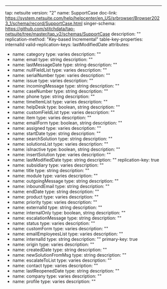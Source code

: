 ---
tap: netsuite
version: "2"
name: SupportCase
doc-link: https://system.netsuite.com/help/helpcenter/en_US/srbrowser/Browser2023_1/schema/record/SupportCase.html
singer-schema: https://github.com/stitchdata/tap-netsuite/tree/master/tap_v2/schemas/SupportCase
description: ""
replication-method: "Key-based Incremental"
table-key-properties: internalId
valid-replication-keys: lastModifiedDate
attributes:
- name: category
  type: varies
  description: ""
- name: email
  type: string
  description: ""
- name: lastMessageDate
  type: string
  description: ""
- name: nullFieldList
  type: varies
  description: ""
- name: serialNumber
  type: varies
  description: ""
- name: issue
  type: varies
  description: ""
- name: incomingMessage
  type: string
  description: ""
- name: caseNumber
  type: string
  description: ""
- name: phone
  type: string
  description: ""
- name: timeItemList
  type: varies
  description: ""
- name: helpDesk
  type: boolean, string
  description: ""
- name: customFieldList
  type: varies
  description: ""
- name: item
  type: varies
  description: ""
- name: emailForm
  type: boolean, string
  description: ""
- name: assigned
  type: varies
  description: ""
- name: startDate
  type: string
  description: ""
- name: searchSolution
  type: string
  description: ""
- name: solutionsList
  type: varies
  description: ""
- name: isInactive
  type: boolean, string
  description: ""
- name: insertSolution
  type: varies
  description: ""
- name: lastModifiedDate
  type: string
  description: ""
  replication-key: true
- name: subsidiary
  type: varies
  description: ""
- name: title
  type: string
  description: ""
- name: module
  type: varies
  description: ""
- name: outgoingMessage
  type: string
  description: ""
- name: inboundEmail
  type: string
  description: ""
- name: endDate
  type: string
  description: ""
- name: product
  type: varies
  description: ""
- name: priority
  type: varies
  description: ""
- name: externalId
  type: string
  description: ""
- name: internalOnly
  type: boolean, string
  description: ""
- name: escalationMessage
  type: string
  description: ""
- name: status
  type: varies
  description: ""
- name: customForm
  type: varies
  description: ""
- name: emailEmployeesList
  type: varies
  description: ""
- name: internalId
  type: string
  description: ""
  primary-key: true
- name: origin
  type: varies
  description: ""
- name: createdDate
  type: string
  description: ""
- name: newSolutionFromMsg
  type: string
  description: ""
- name: escalateToList
  type: varies
  description: ""
- name: contact
  type: varies
  description: ""
- name: lastReopenedDate
  type: string
  description: ""
- name: company
  type: varies
  description: ""
- name: profile
  type: varies
  description: ""
